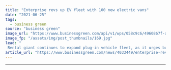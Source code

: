 ```yaml
---
title: "Enterprise revs up EV fleet with 100 new electric vans"
date: "2021-06-25"
tags: 
  - business green
source: "business green"
image_url: "https://www.businessgreen.com/api/v1/wps/058c9c6/4960867f-a462-4d18-a8b0-bdd5e3724638/2/enterprise-25052021-015-Copy-185x114.jpg"
image_fp: "/assets/img/post_thumbnails/169.jpg"
lead: "
 Rental giant continues to expand plug-in vehicle fleet, as it urges business customers to trial electric vehicles ahead of the 2030 deadline for the sale of internal combustion engine cars and vans ..."
article_url: "https://www.businessgreen.com/news/4033449/enterprise-revs-ev-fleet-100-electric-vans"
---
```


---
